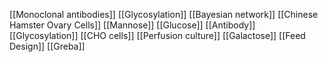 [[Monoclonal antibodies]]
[[Glycosylation]]
[[Bayesian network]]
[[Chinese Hamster Ovary Cells]]
[[Mannose]]
[[Glucose]]
[[Antibody]]
[[Glycosylation]]
[[CHO cells]]
[[Perfusion culture]]
[[Galactose]]
[[Feed Design]]
[[Greba]]
